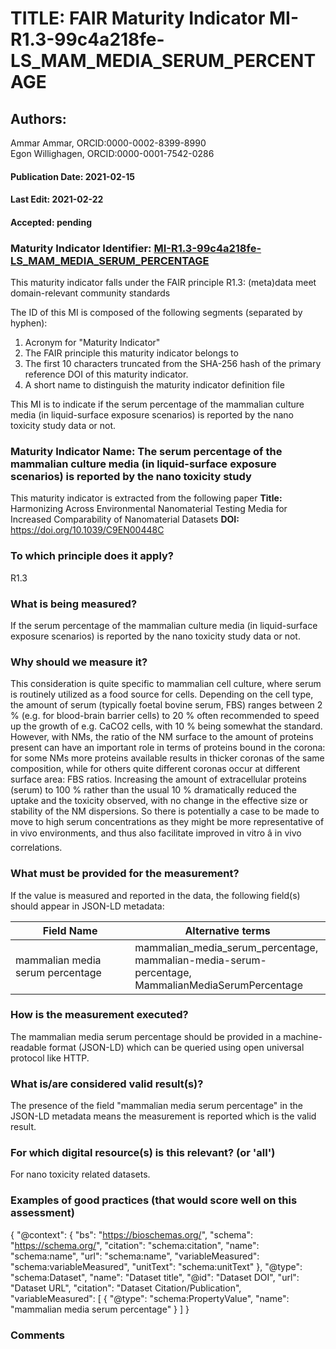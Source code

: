 # TITLE: FAIR Maturity Indicator MI-R1.3-99c4a218fe-LS_MAM_MEDIA_SERUM_PERCENTAGE

## Authors: 
Ammar Ammar, ORCID:0000-0002-8399-8990<br>Egon Willighagen, ORCID:0000-0001-7542-0286

#### Publication Date: 2021-02-15
#### Last Edit: 2021-02-22
#### Accepted: pending

### Maturity Indicator Identifier: [MI-R1.3-99c4a218fe-LS_MAM_MEDIA_SERUM_PERCENTAGE](https://w3id.org/fair/maturity_indicator/terms/Gen2/MI-R1.3-99c4a218fe-LS_MAM_MEDIA_SERUM_PERCENTAGE)

This maturity indicator falls under the FAIR principle R1.3:
(meta)data meet domain-relevant community standards

The ID of this MI is composed of the following segments (separated by hyphen):
1. Acronym for "Maturity Indicator"
1. The FAIR principle this maturity indicator belongs to
1. The first 10 characters truncated from the SHA-256 hash of the primary reference DOI of this maturity indicator.
1. A short name to distinguish the maturity indicator definition file

This MI is to indicate if the serum percentage of the mammalian culture media (in liquid-surface exposure scenarios) is reported by the nano toxicity study data or not.

### Maturity Indicator Name:  The serum percentage of the mammalian culture media (in liquid-surface exposure scenarios) is reported by the nano toxicity study

This maturity indicator is extracted from the following paper 
**Title:** Harmonizing Across Environmental Nanomaterial Testing Media for Increased Comparability of Nanomaterial Datasets
**DOI:** https://doi.org/10.1039/C9EN00448C

### To which principle does it apply?  
R1.3

### What is being measured?
If the serum percentage of the mammalian culture media (in liquid-surface exposure scenarios) is reported by the nano toxicity study data or not.

### Why should we measure it?
This consideration is quite specific to mammalian cell culture, where serum is routinely utilized as a food source for cells. 
Depending on the cell type, the amount of serum (typically foetal bovine serum, FBS) ranges between 2 % (e.g. for blood-brain barrier cells) 
to 20 % often recommended to speed up the growth of e.g. CaCO2 cells, with 10 % being somewhat the standard. However, with NMs, the ratio of 
the NM surface to the amount of proteins present can have an important role in terms of proteins bound in the corona: for some NMs more proteins 
available results in thicker coronas of the same composition, while for others quite different coronas occur at different surface area: FBS ratios. 
Increasing the amount of extracellular proteins (serum) to 100 % rather than the usual 10 % dramatically reduced the uptake and the toxicity observed, 
with no change in the effective size or stability of the NM dispersions. So there is potentially a case to be made to move to high 
serum concentrations as they might be more representative of in vivo environments, and thus also facilitate improved in vitro â in vivo correlations.

### What must be provided for the measurement?
If the value is measured and reported in the data, the following field(s) should appear in JSON-LD metadata: 

| Field Name                       | Alternative terms                                                                                        |
| -------------------------------- | -------------------------------------------------------------------------------------------------------- |
| mammalian media serum percentage | mammalian_media_serum_percentage,<br>mammalian-media-serum-percentage,<br>MammalianMediaSerumPercentage  |

### How is the measurement executed?
The mammalian media serum percentage should be provided in a machine-readable format (JSON-LD) which can be queried using open universal protocol like HTTP.

### What is/are considered valid result(s)?
The presence of the field "mammalian media serum percentage" in the JSON-LD metadata means the measurement is reported which is the valid result.

### For which digital resource(s) is this relevant? (or 'all')
For nano toxicity related datasets.  

### Examples of good practices (that would score well on this assessment)

 {
 	"@context": {
 		"bs": "https://bioschemas.org/",
 		"schema": "https://schema.org/",
 		"citation": "schema:citation",
 		"name": "schema:name",
 		"url": "schema:name",
 		"variableMeasured": "schema:variableMeasured",
 		"unitText": "schema:unitText"
 	},
 	"@type": "schema:Dataset",
 	"name": "Dataset title",
 	"@id": "Dataset DOI",
 	"url": "Dataset URL",
 	"citation": "Dataset Citation/Publication",
 	"variableMeasured": [
 		{
 			"@type": "schema:PropertyValue",
 			"name": "mammalian media serum percentage"
 		}
 	]
 }

### Comments

